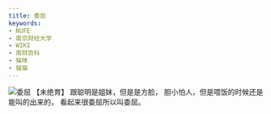 ```yaml
---
title: 委屈
keywords:
- NUFE
- 南京财经大学
- WIKI
- 南财百科
- 猫咪
- 猫猫
---
```

![委屈](/mao/委屈.jpg)
【未绝育】
跟聪明是姐妹，但是是方脸，
胆小怕人，但是喂饭的时候还是能叫的出来的，
看起来很委屈所以叫委屈。